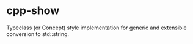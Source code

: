 cpp-show
========

Typeclass (or Concept) style implementation for generic and extensible conversion to std::string. 
